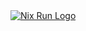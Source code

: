 <a href="https://nixrun.org">
  <picture>
    <source media="(prefers-color-scheme: dark)" srcset="https://raw.githubusercontent.com/nixrun/.github/main/profile/logo-dark.svg">
    <source media="(prefers-color-scheme: light)" srcset="https://raw.githubusercontent.com/nixrun/.github/main/profile/logo-light.svg">
    <img alt="Nix Run Logo" src="https://raw.githubusercontent.com/nixrun/.github/main/profile/logo-light.svg">
  </picture>
</a>
